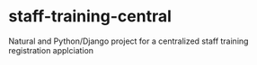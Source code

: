 # staff-training-central
Natural and Python/Django project for a centralized staff training registration applciation
